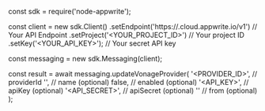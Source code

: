 const sdk = require('node-appwrite');

const client = new sdk.Client()
    .setEndpoint('https://<REGION>.cloud.appwrite.io/v1') // Your API Endpoint
    .setProject('<YOUR_PROJECT_ID>') // Your project ID
    .setKey('<YOUR_API_KEY>'); // Your secret API key

const messaging = new sdk.Messaging(client);

const result = await messaging.updateVonageProvider(
    '<PROVIDER_ID>', // providerId
    '<NAME>', // name (optional)
    false, // enabled (optional)
    '<API_KEY>', // apiKey (optional)
    '<API_SECRET>', // apiSecret (optional)
    '<FROM>' // from (optional)
);
